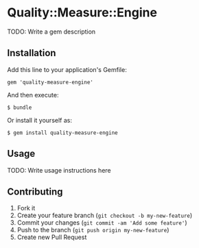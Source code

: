 # Quality::Measure::Engine

TODO: Write a gem description

## Installation

Add this line to your application's Gemfile:

    gem 'quality-measure-engine'

And then execute:

    $ bundle

Or install it yourself as:

    $ gem install quality-measure-engine

## Usage

TODO: Write usage instructions here

## Contributing

1. Fork it
2. Create your feature branch (`git checkout -b my-new-feature`)
3. Commit your changes (`git commit -am 'Add some feature'`)
4. Push to the branch (`git push origin my-new-feature`)
5. Create new Pull Request
